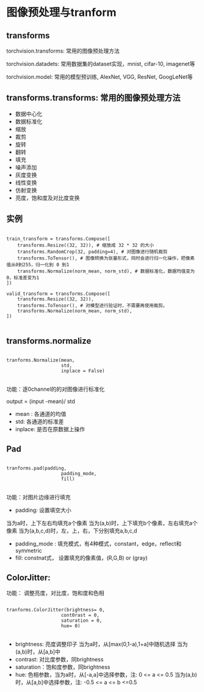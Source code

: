 


# 图像预处理与tranform

## transforms
torchvision.transforms: 常用的图像预处理方法

torchvision.datadets: 常用数据集的dataset实现，mnist, cifar-10, imagenet等

torchvision.model: 常用的模型预训练, AlexNet, VGG, ResNet, GoogLeNet等


## transforms.transforms: 常用的图像预处理方法

* 数据中心化
* 数据标准化
* 缩放
* 裁剪
* 旋转
* 翻转
* 填充
* 噪声添加
* 灰度变换
* 线性变换
* 仿射变换
* 亮度，饱和度及对比度变换

## 实例
<pre>
<code>
train_transform = transforms.Compose([
    transforms.Resize((32, 32)), # 缩放成 32 * 32 的大小
    transforms.RandomCrop(32, padding=4), # 对图像进行随机裁剪
    transforms.ToTensor(), # 图像转换为张量形式，同时会进行归一化操作，把像素值从0到255，归一化到 0 到1
    transforms.Normalize(norm_mean, norm_std), # 数据标准化，数据均值变为0，标准差变为1
])

valid_transform = transforms.Compose([
    transforms.Resize((32, 32)),
    transforms.ToTensor(), # 对模型进行验证时，不需要再使用裁剪。
    transforms.Normalize(norm_mean, norm_std),
])
</code>
</pre>


## transforms.normalize 

<pre>
<code>
tranforms.Normalize(mean,
                    std,
                    inplace = False)
</code>
</pre>

功能：逐0channel的的对图像进行标准化

output = (input -mean)/ std
* mean : 各通道的均值
* std: 各通道的标准差
* inplace: 是否在原数据上操作

## Pad

<pre>
<code>
tranforms.pad(padding,
                    padding_mode,
                    fill)
</code>
</pre>

功能：对图片边缘进行填充

* padding: 设置填空大小

当为a时，上下左右均填充a个像素
当为(a,b)时，上下填充b个像素，左右填充a个像素
当为(a,b,c,d)时，左，上，右，下分别填充a,b,c,d

* padding_mode : 填充模式，有4种模式，constant，edge，reflect和symmetric
* fill: constnat式， 设置填充的像素值，(R,G,B) or (gray)


## ColorJitter:
功能： 调整亮度，对比度，饱和度和色相

<pre>
<code>
tranforms.ColorJitter(brightness= 0,
                    cont0rast = 0,
                    saturation = 0,
                    hue= 0)
</code>
</pre>

* brightness: 亮度调整印子
当为a时，从[max(0,1-a),1+a]中随机选择
当为(a,b)时，从[a,b]中
* contrast: 对比度参数，同brightness
* saturation：饱和度参数，同brightness
* hue: 色相参数，当为a时，从[-a,a]中选择参数，注: 0 <= a <= 0.5
                当为(a,b)时，从[a,b]中选择参数，注: -0.5 <= a <= b <=0.5

